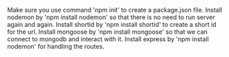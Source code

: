 Make sure you use command 'npm init' to create a package.json file.
Install nodemon by 'npm install nodemon' so that there is no need to run server again and again.
Install shortid by 'npm install shortid' to create a short id for the url.
Install mongoose by 'npm install mongoose' so that we can connect to mongodb and interact with it.
Install express by 'npm install nodemon' for handling the routes.
